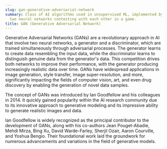 ```yaml
---
slug: gan-generative-adversarial-network
summary: Class of AI algorithms used in unsupervised ML, implemented by a system of
  two neural networks contesting with each other in a game.
title: GAN (Generative Adversarial Network)
---
```


Generative Adversarial Networks (GANs) are a revolutionary approach in AI that involve two neural networks, a generator and a discriminator, which are trained simultaneously through adversarial processes. The generator learns to create data resembling the input data, while the discriminator learns to distinguish genuine data from the generator's data. This competition drives both networks to improve their performance, with the generator producing increasingly realistic data over time. GANs have widespread applications in image generation, style transfer, image super-resolution, and more, significantly impacting the fields of computer vision, art, and even drug discovery by enabling the generation of novel data samples.

The concept of GANs was introduced by Ian Goodfellow and his colleagues in 2014. It quickly gained popularity within the AI research community due to its innovative approach to generative modeling and its impressive ability to generate realistic images and data.

Ian Goodfellow is widely recognized as the principal contributor to the development of GANs, along with his co-authors Jean Pouget-Abadie, Mehdi Mirza, Bing Xu, David Warde-Farley, Sherjil Ozair, Aaron Courville, and Yoshua Bengio. Their foundational work laid the groundwork for numerous advancements and variations in the field of generative models.